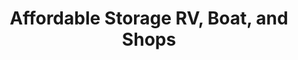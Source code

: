 ---
title: "Affordable Storage RV, Boat, and Shops"
url: /hutto/affordable-storage-rv-boat-and-shops/
shop: Mieten
---